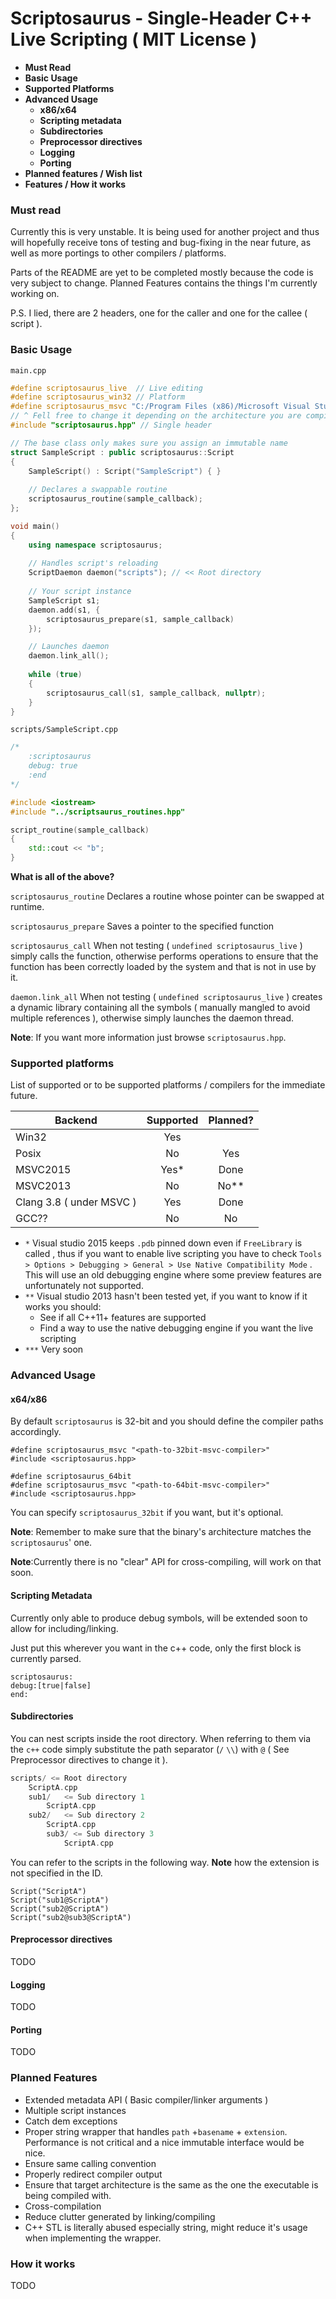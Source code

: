 # Scriptosaurus - Single-Header C++ Live Scripting ( MIT License ) 

* **Must Read**
* **Basic Usage** 
* **Supported Platforms**
* **Advanced Usage**
  * **x86/x64**
  * **Scripting metadata**
  * **Subdirectories**
  * **Preprocessor directives**
  * **Logging**
  * **Porting**
* **Planned features / Wish list**
* **Features / How it works**

### Must read

Currently this is very unstable. It is being used for another project and thus will hopefully receive tons of testing and bug-fixing in the near future, as well as more portings to other compilers / platforms.

Parts of the README are yet to be completed mostly because the code is very subject to change. Planned Features contains the things I'm currently working on.

P.S. I lied, there are 2 headers, one for the caller and one for the callee ( script ).

### Basic Usage

`main.cpp`

```c++
#define scriptosaurus_live 	// Live editing
#define scriptosaurus_win32 // Platform
#define scriptosaurus_msvc "C:/Program Files (x86)/Microsoft Visual Studio 14.0/VC/bin" 
// ^ Fell free to change it depending on the architecture you are compiling for
#include "scriptosaurus.hpp" // Single header

// The base class only makes sure you assign an immutable name
struct SampleScript : public scriptosaurus::Script
{
	SampleScript() : Script("SampleScript") { } 
  
  	// Declares a swappable routine
	scriptosaurus_routine(sample_callback);
};

void main()
{
	using namespace scriptosaurus;
  
  	// Handles script's reloading
	ScriptDaemon daemon("scripts"); // << Root directory
  
  	// Your script instance
	SampleScript s1;
	daemon.add(s1, { 
		scriptosaurus_prepare(s1, sample_callback)
	});

  	// Launches daemon
	daemon.link_all();
	
	while (true) 
	{
		scriptosaurus_call(s1, sample_callback, nullptr);
	}
}
```

`scripts/SampleScript.cpp`

```c++
/*
	:scriptosaurus
	debug: true
	:end
*/

#include <iostream>
#include "../scriptsaurus_routines.hpp"

script_routine(sample_callback)
{
	std::cout << "b";
}
```

**What is all of the above?**

`scriptosaurus_routine` Declares a routine whose pointer can be swapped at runtime.

`scriptosaurus_prepare` Saves a pointer to the specified function

`scriptosaurus_call` When not testing ( `undefined scriptosaurus_live` ) simply calls the function, otherwise performs operations to ensure that the function has been correctly loaded by the system and that is not in use by it.

`daemon.link_all` When not testing ( `undefined scriptosaurus_live` ) creates a dynamic library containing all the symbols ( manually mangled to avoid multiple references ), otherwise simply launches the daemon thread.

**Note**: If you want more information just browse `scriptosaurus.hpp`.

### Supported platforms

List of supported or to be supported platforms / compilers for the immediate future.

| Backend                  | Supported | Planned? |
| ------------------------ | :-------: | :------: |
| Win32                    |    Yes    |          |
| Posix                    |    No     |   Yes    |
| MSVC2015                 |   Yes*    |   Done   |
| MSVC2013                 |    No     |   No**   |
| Clang 3.8 ( under MSVC ) |    Yes    |   Done   |
| GCC??                    |    No     |    No    |

- `*`  Visual studio 2015 keeps `.pdb` pinned down even if `FreeLibrary` is called , thus if you want to enable live scripting you have to check `Tools > Options > Debugging > General > Use Native Compatibility Mode` . This will use an old debugging engine where some preview features are unfortunately not supported. 
- `**` Visual studio 2013 hasn't been tested yet, if you want to know if it works you should: 
  - See if all C++11+ features are supported
  - Find a way to use the native debugging engine if you want the live scripting
- `***` Very soon

### Advanced Usage

#### x64/x86 

By default `scriptosaurus` is 32-bit and you should define the compiler paths accordingly. 

```
#define scriptosaurus_msvc "<path-to-32bit-msvc-compiler>"
#include <scriptosaurus.hpp>
```

```
#define scriptosaurus_64bit
#define scriptosaurus_msvc "<path-to-64bit-msvc-compiler>"
#include <scriptosaurus.hpp>
```

You can specify `scriptosaurus_32bit` if you want, but it's optional.

**Note**: Remember to make sure that the binary's architecture matches the `scriptosaurus`' one. 

**Note**:Currently there is no "clear" API for cross-compiling, will work on that soon.

#### Scripting Metadata

Currently only able to produce debug symbols, will be extended soon to allow for including/linking.

Just put this wherever you want in the c++ code, only the first block is currently parsed.

```
scriptosaurus:
debug:[true|false]
end:
```



#### Subdirectories

You can nest scripts inside the root directory. When referring to them via the `c++` code simply substitute the path separator (`/` `\\`) with `@` ( See Preprocessor directives to change it ).

```c
scripts/ <= Root directory
	ScriptA.cpp
	sub1/	<= Sub directory 1
		ScriptA.cpp
	sub2/   <= Sub directory 2
		ScriptA.cpp
		sub3/ <= Sub directory 3
			ScriptA.cpp
```

You can refer to the scripts in the following way. **Note** how the extension is not specified in the ID.

```
Script("ScriptA")
Script("sub1@ScriptA")
Script("sub2@ScriptA")
Script("sub2@sub3@ScriptA")
```

#### Preprocessor directives 

TODO

#### Logging

TODO

#### Porting

TODO

### Planned Features

- Extended metadata API ( Basic compiler/linker arguments )
- Multiple script instances
- Catch dem exceptions
- Proper string wrapper that handles `path` +`basename` + `extension`.  Performance is not critical and a nice immutable interface would be nice.
- Ensure same calling convention
- Properly redirect compiler output
- Ensure that target architecture is the same as the one the executable is being compiled with.
- Cross-compilation
- Reduce clutter generated by linking/compiling
- C++ STL is literally abused especially string, might reduce it's usage when implementing the wrapper.

### How it works

TODO
